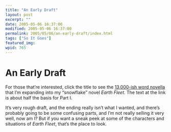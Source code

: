 ```yaml
---
title: "An Early Draft"
layout: post
excerpt: ""
date: 2005-05-06 16:37:00
modified: 2005-05-06 16:37:00
permalink: 2005/05/06/an-early-draft/index.html
tags: ["So It Goes"]
featured_img: 
wpid: 765
---
```


# An Early Draft

For those that’re interested, click the title to see the [13,000-ish word novella](http://www.writersbbs.com/members/vodou/silenthomestead.html) that I’m expanding into my “snowflake” novel *Earth Fleet*. The text at the link is about half the basis for Part I.

It’s very rough draft, and the ending really isn’t what I wanted, and there’s probably going to be some confusing parts, and I’m not really selling it very well, now am I? But if you want a sneak peek at some of the characters and situations of *Earth Fleet*, that’s the place to look.